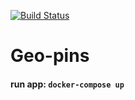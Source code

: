 [![Build Status](https://travis-ci.org/YefimenkoY/geo-pins.svg?branch=master)](https://travis-ci.org/YefimenkoY/geo-pins)

# Geo-pins

#### run app: `docker-compose up`
